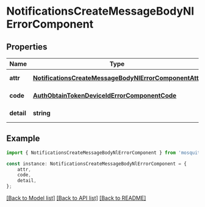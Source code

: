 # NotificationsCreateMessageBodyNlErrorComponent


## Properties

Name | Type | Description | Notes
------------ | ------------- | ------------- | -------------
**attr** | [**NotificationsCreateMessageBodyNlErrorComponentAttr**](NotificationsCreateMessageBodyNlErrorComponentAttr.md) |  | [default to undefined]
**code** | [**AuthObtainTokenDeviceIdErrorComponentCode**](AuthObtainTokenDeviceIdErrorComponentCode.md) |  | [default to undefined]
**detail** | **string** |  | [default to undefined]

## Example

```typescript
import { NotificationsCreateMessageBodyNlErrorComponent } from 'mosquito-alert';

const instance: NotificationsCreateMessageBodyNlErrorComponent = {
    attr,
    code,
    detail,
};
```

[[Back to Model list]](../README.md#documentation-for-models) [[Back to API list]](../README.md#documentation-for-api-endpoints) [[Back to README]](../README.md)
